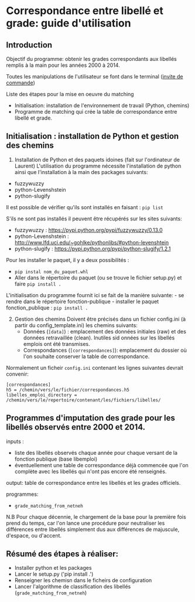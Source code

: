 # Correspondance entre libellé et grade: guide d'utilisation

## Introduction

Objectif du programme: obtenir les grades correspondants aux libellés remplis à la main pour les années 2000 à 2014.

Toutes les manipulations de l'utilisateur se font dans le terminal ([invite de commande](http://fr.wikihow.com/changer-de-r%C3%A9pertoire-dans-le-mode-de-commande))

Liste des étapes pour la mise en oeuvre du matching
  - Initialisation: installation de l'environnement de travail (Python, chemins)
  - Programme de matching qui crée la table de correspondance entre libellé et grade.


## Initialisation : installation de Python et gestion des chemins

1. Installation de Python et des paquets idoines (fait sur l'ordinateur de Laurent)
L'utilisation du programme nécessite l'installation de python ainsi que l'installation à la main des packages suivants:
- fuzzywuzzy
- python-Levenshstein
- python-slugify

Il est possible de vérifier qu'ils sont installés en faisant : `pip list`

S'ils ne sont pas installés il peuvent être récupérés sur les sites suivants:
- fuzzywuzzy : https://pypi.python.org/pypi/fuzzywuzzy/0.13.0
- python-Levenshstein : http://www.lfd.uci.edu/~gohlke/pythonlibs/#python-levenshtein
- python-slugify : https://pypi.python.org/pypi/python-slugify/1.2.1

Pour les installer le paquet, il y a deux possibilités :
- `pip instal nom_du_paquet.whl`
- Aller dans le répertoire du paquet (ou se trouve le fichier setup.py) et faire `pip install .`

L'initialisation du programme fournit ici se fait de la manière suivante:
    - se rendre dans le répertoire fonction-publique
    - installer le paquet fonction_publique : `pip install .`

2. Gestion des chemins
    Doivent être précisés dans un fichier config.ini (à partir du config_template.ini) les chemins suivants:
    - Données (`[data]`) : emplacement des données initiales (raw) et des données retravaillée (clean). Inutiles sid onnées sur les libellés emplois ont été transmises.
    - Correspondances (`[correspondances]`): emplacement du dossier où l'on souhaite conserver la table de correspondance.

Normalement un ficheir `config.ini` contenant les lignes suivantes devrait convenir:

```
[correspondances]
h5 = /chemin/vers/le/fichier/correspondances.h5
libelles_emploi_directory = /chemin/vers/le/repertoire/contenant/les/fichiers/libelles/
```

## Programmes d'imputation des grade pour les libellés observés entre 2000 et 2014.

inputs :
 - liste des libellés observés chaque année pour chaque versant de la fonction publique (base libemploi)
 - éventuellement une table de correspondance déjà commencée que l'on complète avec les libellés qui n'ont pas encore été renseignés.

output: table de correspondance entre les libellés et les grades officiels.

programmes:
 - `grade_matching_from_netneh`

N.B Pour chaque décennie, le chargement de la base pour la première fois prend du temps, car l'on lance une procédure pour neutraliser
les différences entre libellés simplement dus aux différences de majuscule, d'espace, ou d'accent.

##  Résumé des étapes à réaliser:

 - Installer python et les packages
 - Lancer le setup.py ('pip install .')
 - Renseigner les chemisn dans le ficheirs de configuration  
 - Lancer l'algorithme de classification des libellés (`grade_matching_from_netneh`)
